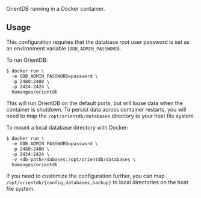 OrientDB running in a Docker container.

## Usage

This configuration requires that the database *root* user password is set as an
environment variable (`ODB_ADMIN_PASSWORD`).

To run OrientDB:

    $ docker run \
      -e ODB_ADMIN_PASSWORD=password \
      -p 2480:2480 \
      -p 2424:2424 \
      humangeo/orientdb

This will run OrientDB on the default ports, but will loose data when the
container is shutdown. To persist data across container restarts, you will
need to map the `/opt/orientdb/databases` directory to your host file system.

To mount a local database directory with Docker:

    $ docker run \
      -e ODB_ADMIN_PASSWORD=password \
      -p 2480:2480 \
      -p 2424:2424 \
      -v <db-path>/dabases:/opt/orientdb/databases \
      humangeo/orientdb

If you need to customize the configuration further, you can map
`/opt/orientdb/{config,databases,backup}` to local directories on the host file
system.
